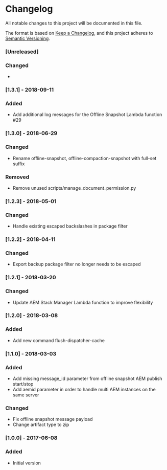 
# Changelog
All notable changes to this project will be documented in this file.

The format is based on [Keep a Changelog](https://keepachangelog.com/en/1.0.0/),
and this project adheres to [Semantic Versioning](https://semver.org/spec/v2.0.0.html).

### [Unreleased]

### Changed
-

### [1.3.1] - 2018-09-11

### Added
- Add additional log messages for the Offline Snapshot Lambda function #29

### [1.3.0] - 2018-06-29

### Changed
- Rename offline-snapshot, offline-compaction-snapshot with full-set suffix

### Removed
- Remove unused scripts/manage_document_permission.py

### [1.2.3] - 2018-05-01

### Changed
- Handle existing escaped backslashes in package filter

### [1.2.2] - 2018-04-11

### Changed
- Export backup package filter no longer needs to be escaped

### [1.2.1] - 2018-03-20

### Changed
- Update AEM Stack Manager Lambda function to improve flexibility

### [1.2.0] - 2018-03-08

### Added
- Add new command flush-dispatcher-cache

### [1.1.0] - 2018-03-03

### Added
- Add missing message_id parameter from offline snapshot AEM publish start/stop
- Add aemid parameter in order to handle multi AEM instances on the same server

### Changed
- Fix offline snapshot message payload
- Change artifact type to zip

### [1.0.0] - 2017-06-08

### Added
- Initial version
